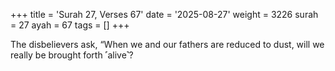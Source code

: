 +++
title = 'Surah 27, Verses 67'
date = '2025-08-27'
weight = 3226
surah = 27
ayah = 67
tags = []
+++

The disbelievers ask, “When we and our fathers are reduced to dust, will we really be brought forth ˹alive˺?